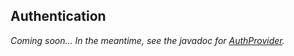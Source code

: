 ## Authentication

*Coming soon... In the meantime, see the javadoc for [AuthProvider].*

[AuthProvider]: http://docs.datastax.com/en/drivers/java/3.6/com/datastax/driver/core/AuthProvider.html